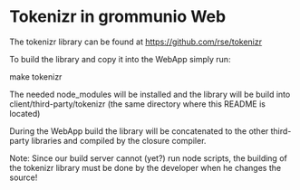 # Tokenizr in grommunio Web

The tokenizr library can be found at https://github.com/rse/tokenizr

To build the library and copy it into the WebApp simply run:

make tokenizr

The needed node_modules will be installed and the library will be build
into client/third-party/tokenizr (the same directory where this README
is located)

During the WebApp build the library will be concatenated to the other
third-party libraries and compiled by the closure compiler.

Note: Since our build server cannot (yet?) run node scripts, the building
of the tokenizr library must be done by the developer when he changes the
source!
